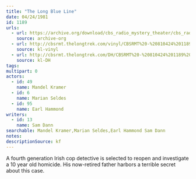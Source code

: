 ```yaml
---
title: "The Long Blue Line"
date: 04/24/1981
id: 1189
urls: 
  - url: https://archive.org/download/cbs_radio_mystery_theater/cbs_radio_mystery_theater-1151-1200.zip/cbs_radio_mystery_theater-1151-1200%2Fcbsrmt_1189_the_long_blue_line.mp3
    source: archive-org
  - url: http://cbsrmt.thelongtrek.com/vinyl/CBSRMT%20-%20810424%201189%20The%20Long%20Blue%20Line_afrts.mp3
    source: kl-vinyl
  - url: http://cbsrmt.thelongtrek.com/DH/CBSRMT%20-%20810424%201189%20The%20Long%20Blue%20Line_dh.mp3
    source: kl-DH
tags: 
multipart: 0
actors:  
  - id: 49
    name: Mandel Kramer  
  - id: 6
    name: Marian Seldes  
  - id: 95
    name: Earl Hammond
writers:  
  - id: 13
    name: Sam Dann
searchable: Mandel Kramer,Marian Seldes,Earl Hammond Sam Dann
notes: 
descriptionSource: kf
---
```

A fourth generation Irish cop detective is selected to reopen and investigate a 10 year old homicide. His now-retired father harbors a terrible secret about this case.